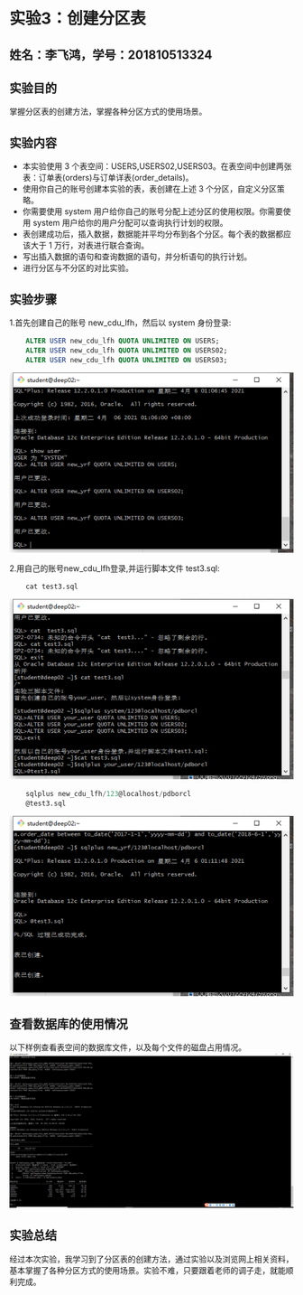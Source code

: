 
# 实验3：创建分区表

## 姓名：李飞鸿，学号：201810513324



##  实验目的

掌握分区表的创建方法，掌握各种分区方式的使用场景。

## 实验内容

* 本实验使用 3 个表空间：USERS,USERS02,USERS03。在表空间中创建两张表：订单表(orders)与订单详表(order_details)。
* 使用你自己的账号创建本实验的表，表创建在上述 3 个分区，自定义分区策略。
* 你需要使用 system 用户给你自己的账号分配上述分区的使用权限。你需要使用 system 用户给你的用户分配可以查询执行计划的权限。
* 表创建成功后，插入数据，数据能并平均分布到各个分区。每个表的数据都应该大于 1 万行，对表进行联合查询。
* 写出插入数据的语句和查询数据的语句，并分析语句的执行计划。
* 进行分区与不分区的对比实验。


## 实验步骤

1.首先创建自己的账号 new_cdu_lfh，然后以 system 身份登录: 

```sql
    ALTER USER new_cdu_lfh QUOTA UNLIMITED ON USERS;
    ALTER USER new_cdu_lfh QUOTA UNLIMITED ON USERS02;
    ALTER USER new_cdu_lfh QUOTA UNLIMITED ON USERS03;
```

![image](./img/a.png) 

2.用自己的账号new_cdu_lfh登录,并运行脚本文件 test3.sql: 

```sql
    cat test3.sql
```

![image](./img/b.png) 

```sql
    sqlplus new_cdu_lfh/123@localhost/pdborcl
    @test3.sql
```
![image](./img/c.png)




## 查看数据库的使用情况
以下样例查看表空间的数据库文件，以及每个文件的磁盘占用情况。
![image](./img/d.png)


## 实验总结
经过本次实验，我学习到了分区表的创建方法，通过实验以及浏览网上相关资料，基本掌握了各种分区方式的使用场景。实验不难，只要跟着老师的调子走，就能顺利完成。
